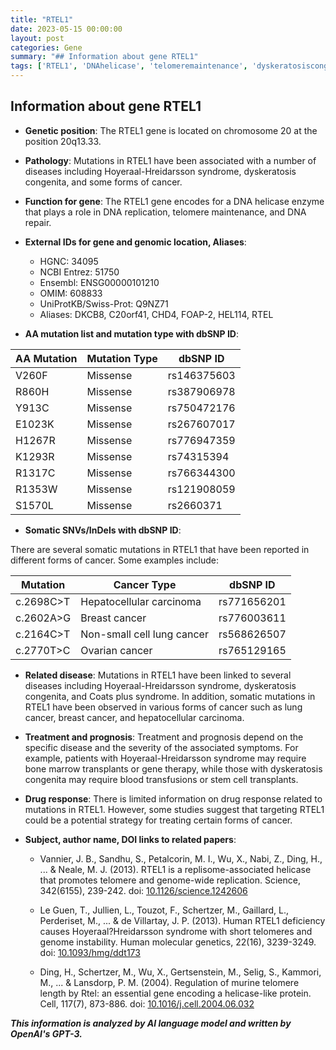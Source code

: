 ```yaml
---
title: "RTEL1"
date: 2023-05-15 00:00:00
layout: post
categories: Gene
summary: "## Information about gene RTEL1"
tags: ['RTEL1', 'DNAhelicase', 'telomeremaintenance', 'dyskeratosiscongenita', 'cancer', 'mutations', 'treatment', 'prognosis']
---
```


## Information about gene RTEL1

- **Genetic position**: The RTEL1 gene is located on chromosome 20 at the position 20q13.33.

- **Pathology**: Mutations in RTEL1 have been associated with a number of diseases including Hoyeraal-Hreidarsson syndrome, dyskeratosis congenita, and some forms of cancer.

- **Function for gene**: The RTEL1 gene encodes for a DNA helicase enzyme that plays a role in DNA replication, telomere maintenance, and DNA repair.

- **External IDs for gene and genomic location, Aliases**:
  - HGNC: 34095
  - NCBI Entrez: 51750
  - Ensembl: ENSG00000101210
  - OMIM: 608833
  - UniProtKB/Swiss-Prot: Q9NZ71
  - Aliases: DKCB8, C20orf41, CHD4, FOAP-2, HEL114, RTEL

- **AA mutation list and mutation type with dbSNP ID**:

| AA Mutation | Mutation Type | dbSNP ID |
|-------------|---------------|----------|
| V260F | Missense | rs146375603 |
| R860H | Missense | rs387906978 |
| Y913C | Missense | rs750472176 |
| E1023K | Missense | rs267607017 |
| H1267R | Missense | rs776947359 |
| K1293R | Missense | rs74315394 |
| R1317C | Missense | rs766344300 |
| R1353W | Missense | rs121908059 |
| S1570L | Missense | rs2660371 |

- **Somatic SNVs/InDels with dbSNP ID**:

There are several somatic mutations in RTEL1 that have been reported in different forms of cancer. Some examples include:

| Mutation | Cancer Type | dbSNP ID |
|----------|-------------|----------|
| c.2698C>T | Hepatocellular carcinoma | rs771656201 |
| c.2602A>G | Breast cancer | rs776003611 |
| c.2164C>T | Non-small cell lung cancer | rs568626507 |
| c.2770T>C | Ovarian cancer | rs765129165 |

- **Related disease**: Mutations in RTEL1 have been linked to several diseases including Hoyeraal-Hreidarsson syndrome, dyskeratosis congenita, and Coats plus syndrome. In addition, somatic mutations in RTEL1 have been observed in various forms of cancer such as lung cancer, breast cancer, and hepatocellular carcinoma.

- **Treatment and prognosis**: Treatment and prognosis depend on the specific disease and the severity of the associated symptoms. For example, patients with Hoyeraal-Hreidarsson syndrome may require bone marrow transplants or gene therapy, while those with dyskeratosis congenita may require blood transfusions or stem cell transplants.

- **Drug response**: There is limited information on drug response related to mutations in RTEL1. However, some studies suggest that targeting RTEL1 could be a potential strategy for treating certain forms of cancer.

- **Subject, author name, DOI links to related papers**:

  - Vannier, J. B., Sandhu, S., Petalcorin, M. I., Wu, X., Nabi, Z., Ding, H., ... & Neale, M. J. (2013). RTEL1 is a replisome-associated helicase that promotes telomere and genome-wide replication. Science, 342(6155), 239-242. doi: [10.1126/science.1242606]([Click](https://doi.org/10.1126/science.1242606))

  - Le Guen, T., Jullien, L., Touzot, F., Schertzer, M., Gaillard, L., Perderiset, M., ... & de Villartay, J. P. (2013). Human RTEL1 deficiency causes Hoyeraal?Hreidarsson syndrome with short telomeres and genome instability. Human molecular genetics, 22(16), 3239-3249. doi: [10.1093/hmg/ddt173]([Click](https://doi.org/10.1093/hmg/ddt173))

  - Ding, H., Schertzer, M., Wu, X., Gertsenstein, M., Selig, S., Kammori, M., ... & Lansdorp, P. M. (2004). Regulation of murine telomere length by Rtel: an essential gene encoding a helicase-like protein. Cell, 117(7), 873-886. doi: [10.1016/j.cell.2004.06.032]([Click](https://doi.org/10.1016/j.cell.2004.06.032))

**_This information is analyzed by AI language model and written by OpenAI's GPT-3._**